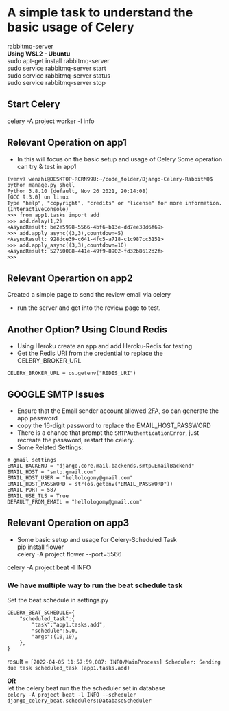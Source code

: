 # A simple task to understand the basic usage of Celery

rabbitmq-server  
**Using WSL2 - Ubuntu**  
sudo apt-get install rabbitmq-server  
sudo service rabbitmq-server start  
sudo service rabbitmq-server status  
sudo service rabbitmq-server stop  

## Start Celery
celery -A project worker -l info  


## Relevant Operation on app1
- In this will focus on the basic setup and usage of Celery
Some operation can try & test in app1
```
(venv) wenzhi@DESKTOP-RCRN99U:~/code_folder/Django-Celery-RabbitMQ$ python manage.py shell
Python 3.8.10 (default, Nov 26 2021, 20:14:08)
[GCC 9.3.0] on linux
Type "help", "copyright", "credits" or "license" for more information.
(InteractiveConsole)
>>> from app1.tasks import add
>>> add.delay(1,2)
<AsyncResult: be2e5998-5566-4bf6-b13e-dd7ee38d6f69>
>>> add.apply_async((3,3),countdown=5)
<AsyncResult: 928dce39-c641-4fc5-a718-c1c987cc3151>
>>> add.apply_async((3,3),countdown=10)
<AsyncResult: 52750088-441e-49f9-8902-fd32b8612d2f>
>>>
```

## Relevant Operartion on app2
Created a simple page to send the review email via celery
- run the server and get into the review page to test.

## Another Option? Using Clound Redis
- Using Heroku create an app and add Heroku-Redis for testing
- Get the Redis URI from the credential to replace the CELERY_BROKER_URL
```
CELERY_BROKER_URL = os.getenv("REDIS_URI")
```

## GOOGLE SMTP Issues
- Ensure that the Email sender account allowed 2FA, so can generate the app password
- copy the 16-digit password to replace the EMAIL_HOST_PASSWORD
- There is a chance that prompt the `SMTPAuthenticationError`, just recreate the password, restart the celery.
- Some Related Settings:
```
# gmail settings
EMAIL_BACKEND = "django.core.mail.backends.smtp.EmailBackend"
EMAIL_HOST = "smtp.gmail.com"
EMAIL_HOST_USER = "hellologomy@gmail.com"
EMAIL_HOST_PASSWORD = str(os.getenv("EMAIL_PASSWORD"))
EMAIL_PORT = 587
EMAIL_USE_TLS = True
DEFAULT_FROM_EMAIL = "hellologomy@gmail.com"
```

## Relevant Operation on app3
- Some basic setup and usage for Celery-Scheduled Task  
pip install flower  
celery -A project flower  --port=5566  

celery -A project beat -l INFO  

### We have multiple way to run the beat schedule task  

Set the beat schedule in settings.py  

```
CELERY_BEAT_SCHEDULE={
    "scheduled_task":{
        "task":"app1.tasks.add",
        "schedule":5.0,
        "args":(10,10),
    },
}
```

result = `[2022-04-05 11:57:59,087: INFO/MainProcess] Scheduler: Sending due task scheduled_task (app1.tasks.add)`

**OR**  
let the celery beat run the the scheduler set in database  
`celery -A project beat -l INFO --scheduler django_celery_beat.schedulers:DatabaseScheduler`
